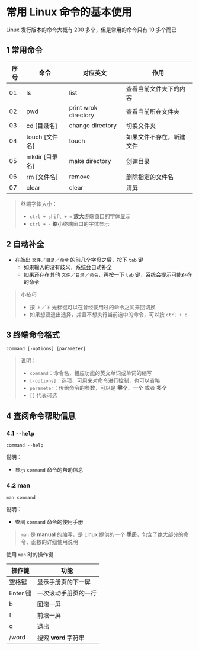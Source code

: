 # 常用 Linux 命令的基本使用

Linux 发行版本的命令大概有 200 多个，但是常用的命令只有 10 多个而已

## 1 常用命令

| 序号 | 命令           | 对应英文             | 作用                     |
| ---- | -------------- | -------------------- | ------------------------ |
| 01   | ls             | list                 | 查看当前文件夹下的内容   |
| 02   | pwd            | print wrok directory | 查看当前所在文件夹       |
| 03   | cd [目录名]    | change directory     | 切换文件夹               |
| 04   | touch [文件名] | touch                | 如果文件不存在，新建文件 |
| 05   | mkdir [目录名] | make directory       | 创建目录                 |
| 06   | rm [文件名]    | remove               | 删除指定的文件名         |
| 07   | clear          | clear                | 清屏                     |

> 终端字体大小：
>
> - `ctrl + shift + =` **放大**终端窗口的字体显示
> - `ctrl + -` **缩小**终端窗口的字体显示



## 2 自动补全

- 在敲出 `文件`／`目录`／`命令` 的前几个字母之后，按下 `tab` 键 
  - 如果输入的没有歧义，系统会自动补全
  - 如果还存在其他 `文件`／`目录`／`命令`，再按一下 `tab` 键，系统会提示可能存在的命令

> 小技巧
>
> - 按 `上`／`下` 光标键可以在曾经使用过的命令之间来回切换
> - 如果想要退出选择，并且不想执行当前选中的命令，可以按 `ctrl + c`

## 3 终端命令格式

```
command [-options] [parameter]
```

> 说明：
>
> - `command`：命令名，相应功能的英文单词或单词的缩写
> - `[-options]`：选项，可用来对命令进行控制，也可以省略
> - `parameter`：传给命令的参数，可以是 **零个**、**一个** 或者 **多个**
> - `[]` 代表可选 

## 4 查阅命令帮助信息

### 4.1 `--help`

```
command --help
```

说明：

- 显示 `command` 命令的帮助信息

### 4.2 man

```
man command
```

说明：

- 查阅 `command` 命令的使用手册

> `man` 是 **manual** 的缩写，是 Linux 提供的一个 **手册**，包含了绝大部分的命令、函数的详细使用说明

使用 `man` 时的操作键：

| 操作键   | 功能                 |
| -------- | -------------------- |
| 空格键   | 显示手册页的下一屏   |
| Enter 键 | 一次滚动手册页的一行 |
| b        | 回滚一屏             |
| f        | 前滚一屏             |
| q        | 退出                 |
| /word    | 搜索 **word** 字符串 |











